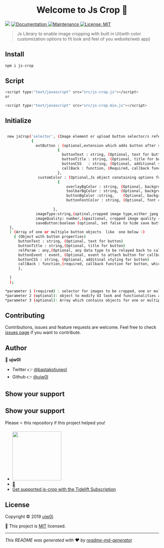 <h1 align="center">Welcome to Js Crop 👋</h1>
<p>
  <img src="https://img.shields.io/badge/version-2.5.5-blue.svg?cacheSeconds=2592000" />
  <a href="https://github.com/ujw0l/js-crop#readme">
    <img alt="Documentation" src="https://img.shields.io/badge/documentation-yes-brightgreen.svg" target="_blank" />
  </a>
  <a href="https://github.com/ujw0l/js-crop/graphs/commit-activity">
    <img alt="Maintenance" src="https://img.shields.io/badge/Maintained%3F-yes-green.svg" target="_blank" />
  </a>
  <a href="https://tidelift.com/subscription/pkg/npm-js-crop?utm_source=npm-js-crop&utm_medium=referral&utm_campaign=readme">
    <img alt="License: MIT" src="https://tidelift.com/badges/package/npm/js-crop" target="_blank" />
  </a>

</p>

> Js Library to enable image cropping with built in UI(with color customization options to fit look and feel of you website/web app)

## Install

```sh
npm i js-crop
```

## Script

```sh
<script type:"text/javascript" src="src/js-crop.js"></script>
or 

<script type:"text/javascript" src="src/js-crop.min.js"></script>
```

## Initialize 

```sh

 new jsCrop('selector', (Image element or upload button selector/s refer to querySelector and querySelectorAll)
            { 
              extButton : (optional,extension which adds button after save image button)
                        { 
                          buttonText : string, (Optional, text for button)
                          buttonTitle : string, (Optional, title for button)
                          buttonCSS   : string, (Optional, additional styling for extension button)
                          callBack : function, (Required, callback function  which is passed blob of cropped image, on button click )
                        },
               customColor : (Optional,Js object conataining options for UI color customization)
                        {  
                            overlayBgColor : string, (Optional, background color for overlay)
                            toolbarBgColor : string, (Optional, background color for toolbar)
                            buttonBgColor :string,    (Optional, background color for buttons)
                            buttonFontColor : string, (Optional, font color for button)
                            
                      }, 
              imageType:string,(optinal,cropped image type,either jpeg or png)
              imageQuality: number,(opaitional, cropped image quality range 0 to 1);                
              saveButton:boolean (optional, set false to hide save button)
  },
  [ (Array of one or multiple button objects  like  one below ☟)
    { (Object with button properties)
      buttonText : string, (Optional, text for button)
      buttonTitle : string,(Optional, title for button)
      relParam : any,(Optional, any data type to be relayed back to callback function as second parameter)
      buttonEvent : event, (Optional, event to attach button for callback default click,  refer to "addEventListener" events)
      buttonCSS : string, (Optional, additinal styling for button)
      callBack : function,(required, callback function for button, which gets image blob as first parameter and relParam as second )
      },
  
  ]
  );

*parameter 1 (required) : selector for images to be cropped, one or multiple
*parameter 2 (optional): object to modify UI look and functionalities and develop library extension
*parameter 3 (optional): Array which contains objects for one or multiple buttons 
```

## Contributing

Contributions, issues and feature requests are welcome. Feel free to check [issues page](https://github.com/ujw0l/js-crop/issues) if you want to contribute.

## Author

👤 **ujw0l**

* Twitter 👉 [@bastakotiujwol](https://twitter.com/bastakotiujwol)
* Github 👉 [@ujw0l](https://github.com/ujw0l)

## Show your support

## Show your support

Please ⭐️ this repository if this project helped you!
<ul>
<li>
<a href="https://www.patreon.com/ujw0l">
  <img src="https://c5.patreon.com/external/logo/become_a_patron_button@2x.png" width="160">
</a>
</li>
<li>
<a href="https://www.buymeacoffee.com/ujw0l" title=" Buy me Beer"> 🍺 </a>
</li>
<li>
<a href="https://tidelift.com/subscription/pkg/npm-js-crop?utm_source=npm-js-crop&utm_medium=referral&utm_campaign=readme">Get supported js-crop with the Tidelift Subscription</a>
</li>
</ul>

## License

Copyright © 2019 [ujw0l](https://github.com/ujw0l).

📜 This project is [MIT](https://github.com/ujw0l/js-crop/blob/master/LICENSE) licensed.

***
_This README was generated with ❤️ by [readme-md-generator](https://github.com/kefranabg/readme-md-generator)_
